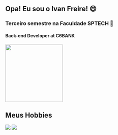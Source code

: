 ## Opa! Eu sou o Ivan Freire! 😄
### Terceiro semestre na Faculdade SPTECH 💜
#### Back-end Developer at C6BANK

 <img height="180em" src="https://github-readme-stats.vercel.app/api/top-langs/?username=IvanCCO&layout=compact&langs_count=7&theme=dracula&hide=html"/>

<h2>Meus Hobbies</h2>
  
  <a href="https://www.youtube.com/channel/UCGl5UhjdrFYYPryKV5OIsiQ" target="_blank"><img src="https://img.shields.io/badge/YouTube-FF0000?style=for-the-badge&logo=youtube&logoColor=white" target="_blank"></a>
  <a href="https://www.twitch.tv/lullyfito" target="_blank"><img src="https://img.shields.io/badge/Twitch-9146FF?style=for-the-badge&logo=twitch&logoColor=white" target="_blank"></a>
